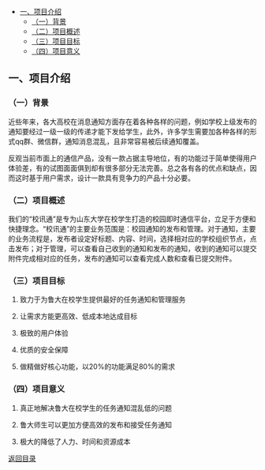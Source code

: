 - [一、项目介绍](#op0)
	- [（一）背景](#op1)
	- [（二）项目概述](#op2)
	- [（三）项目目标](#op3)
	- [（四）项目意义](#op4) 
<span id="op0"></span>

## 一、项目介绍 

<span id="op1"></span>

### （一）背景 

近些年来，各大高校在消息通知方面存在着各种各样的问题，例如学校上级发布的通知要经过一级一级的传递才能下发给学生，此外，许多学生需要加各种各样的形式qq群、微信群，通知消息混乱，且非常容易被后续通知覆盖。

 反观当前市面上的通信产品，没有一款占据主导地位，有的功能过于简单使得用户体验差，有的试图面面俱到却有很多部分无法完善。总之各有各的优点和缺点，因而这时基于用户需求，设计一款具有竞争力的产品十分必要。

<span id="op2"></span>
### （二）项目概述 

我们的“校讯通”是专为山东大学在校学生打造的校园即时通信平台，立足于方便和快捷理念。“校讯通”的主要业务范围是：校园通知的发布和管理。对于通知，主要的业务流程是，发布者设定好标题、内容、时间，选择相对应的学校组织节点，点击发布；对于管理，可以查看自己收到的通知和发布的通知，收到的通知可以提交附件完成相对应的任务，发布的通知可以查看完成人数和查看已提交附件。

<span id="op3"></span>

### （三）项目目标 

1. 致力于为鲁大在校学生提供最好的任务通知和管理服务

2. 让需求方能更高效、低成本地达成目标

3. 极致的用户体验

4. 优质的安全保障

5. 做精做好核心功能，以20%的功能满足80%的需求

<span id="op4"></span>

### （四）项目意义 

1. 真正地解决鲁大在校学生的任务通知混乱低的问题

2. 鲁大师生可以更加方便高效的发布和接受任务通知

3. 极大的降低了人力、时间和资源成本

[返回目录](README.md)

